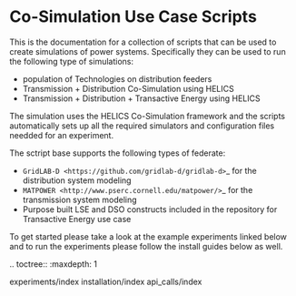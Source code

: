 Co-Simulation Use Case Scripts
==============================

This is the documentation for a collection of scripts that can be used to create simulations of power systems. Specifically they can be used to run the following type of simulations:

* population of Technologies on distribution feeders
* Transmission + Distribution Co-Simulation using HELICS
* Transmission + Distribution + Transactive Energy using HELICS


The simulation uses the HELICS Co-Simulation framework and the scripts automatically sets up all the required simulators and configuration files needded for an experiment.

The sctript base supports the following types of federate:

* `GridLAB-D <https://github.com/gridlab-d/gridlab-d>`_ for the distribution system modeling
* `MATPOWER <http://www.pserc.cornell.edu/matpower/>`_ for the transmission system modeling
* Purpose built LSE and DSO constructs included in the repository for Transactive Energy use case

To get started please take a look at the example experiments linked below and to run the experiments please follow the install guides below as well.

.. toctree::
 :maxdepth: 1
 
 experiments/index
 installation/index
 api_calls/index
